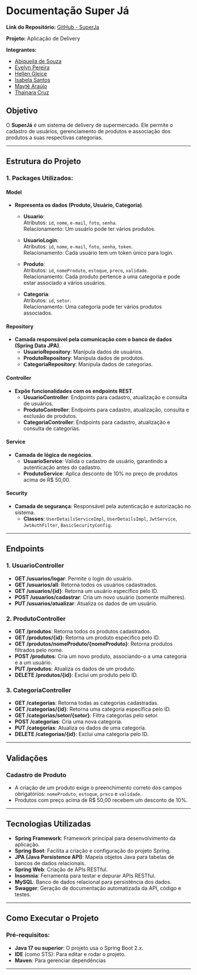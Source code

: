 # Documentação Super Já

**Link do Repositório:** [GitHub - SuperJa](https://github.com/abilafora/superJa)  

**Projeto:** Aplicação de Delivery 

**Integrantes:**
- [Abiqueila de Souza](https://github.com/abilafora)
- [Evelyn Pereira](https://github.com/evelyn-pereira)
- [Hellen Gleice](https://github.com/hellengleice)
- [Isabela Santos](https://github.com/isabelasantos)
- [Maytê Araújo](https://github.com/maytearaujo)
- [Thainara Cruz](https://github.com/thainaracruz)

## Objetivo

O **SuperJá** é um sistema de delivery de supermercado. Ele permite o cadastro de usuários, gerenciamento de produtos e associação dos produtos a suas respectivas categorias.

---

## Estrutura do Projeto

### 1. **Packages Utilizados**:

#### **Model**
- **Representa os dados (Produto, Usuário, Categoria)**.
  - **Usuario**:  
    Atributos: `id`, `nome`, `e-mail`, `foto`, `senha`.  
    Relacionamento: Um usuário pode ter vários produtos.
  
  - **UsuarioLogin**:  
    Atributos: `id`, `nome`, `e-mail`, `foto`, `senha`, `token`.  
    Relacionamento: Cada usuário tem um token único para login.

  - **Produto**:  
    Atributos: `id`, `nomeProduto`, `estoque`, `preco`, `validade`.  
    Relacionamento: Cada produto pertence a uma categoria e pode estar associado a vários usuários.

  - **Categoria**:  
    Atributos: `id`, `setor`.  
    Relacionamento: Uma categoria pode ter vários produtos associados.

#### **Repository**
- **Camada responsável pela comunicação com o banco de dados (Spring Data JPA)**.
  - **UsuarioRepository**: Manipula dados de usuários.
  - **ProdutoRepository**: Manipula dados de produtos.
  - **CategoriaRepository**: Manipula dados de categorias.

#### **Controller**
- **Expõe funcionalidades com os endpoints REST**.
  - **UsuarioController**: Endpoints para cadastro, atualização e consulta de usuários.
  - **ProdutoController**: Endpoints para cadastro, atualização, consulta e exclusão de produtos.
  - **CategoriaController**: Endpoints para cadastro, atualização e consulta de categorias.

#### **Service**
- **Camada de lógica de negócios**.
  - **UsuarioService**: Valida o cadastro de usuário, garantindo a autenticação antes do cadastro.
  - **ProdutoService**: Aplica desconto de 10% no preço de produtos acima de R$ 50,00.

#### **Security**
- **Camada de segurança**: Responsável pela autenticação e autorização no sistema. 
  - **Classes**: `UserDetailsServiceImpl`, `UserDetailsImpl`, `JwtService`, `JwtAuthFilter`, `BasicSecurityConfig`.

---

## Endpoints

### 1. **UsuarioController**
- **GET /usuarios/logar**: Permite o login do usuário.
- **GET /usuarios/all**: Retorna todos os usuários cadastrados.
- **GET /usuarios/{id}**: Retorna um usuário específico pelo ID.
- **POST /usuarios/cadastrar**: Cria um novo usuário (somente mulheres).
- **PUT /usuarios/atualizar**: Atualiza os dados de um usuário.

### 2. **ProdutoController**
- **GET /produtos**: Retorna todos os produtos cadastrados.
- **GET /produtos/{id}**: Retorna um produto específico pelo ID.
- **GET /produtos/nomeProduto/{nomeProduto}**: Retorna produtos filtrados pelo nome.
- **POST /produtos**: Cria um novo produto, associando-o a uma categoria e a um usuário.
- **PUT /produtos**: Atualiza os dados de um produto.
- **DELETE /produtos/{id}**: Exclui um produto pelo ID.

### 3. **CategoriaController**
- **GET /categorias**: Retorna todas as categorias cadastradas.
- **GET /categorias/{id}**: Retorna uma categoria específica pelo ID.
- **GET /categorias/setor/{setor}**: Filtra categorias pelo setor.
- **POST /categorias**: Cria uma nova categoria.
- **PUT /categorias**: Atualiza os dados de uma categoria.
- **DELETE /categorias/{id}**: Exclui uma categoria pelo ID.

---

## Validações

### Cadastro de Produto
- A criação de um produto exige o preenchimento correto dos campos obrigatórios: `nomeProduto`, `estoque`, `preco` e `validade`.
- Produtos com preço acima de R$ 50,00 recebem um desconto de 10%.

---

## Tecnologias Utilizadas

- **Spring Framework**: Framework principal para desenvolvimento da aplicação.
- **Spring Boot**: Facilita a criação e configuração do projeto Spring.
- **JPA (Java Persistence API)**: Mapeia objetos Java para tabelas de bancos de dados relacionais.
- **Spring Web**: Criação de APIs RESTful.
- **Insomnia**: Ferramenta para testar e depurar APIs RESTful.
- **MySQL**: Banco de dados relacional para persistência dos dados.
- **Swagger**: Geração de documentação automatizada da API, código e testes.

---

## Como Executar o Projeto

### Pré-requisitos:
- **Java 17 ou superior**: O projeto usa o Spring Boot 2.x.
- **IDE** (como STS): Para editar e rodar o projeto.
- **Maven**: Para gerenciar dependências

---

